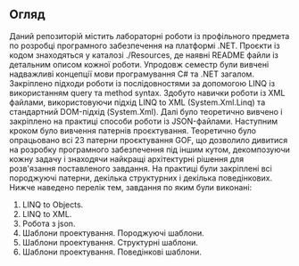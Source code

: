## Огляд
Даний репозиторій містить лабораторні роботи із профільного предмета по розробці програмного забезпечення на платформі .NET. Проєкти із кодом знаходяться у каталозі ./Resources, де наявні README файли із детальним описом кожної роботи.
Упродовж семестр були вивчені надважливі концепції мови програмування C# та .NET загалом. Закріплено підходи роботи із послідовностями за допомогою LINQ із використанням query та method syntax. Здобуто навички роботи із XML файлами, використовуючи підхід LINQ to XML (System.Xml.Linq) та стандартний DOM-підхід (System.Xml). Далі було теоретично вивчено і закріплено на практиці способи роботи із JSON-файлами.
Наступним кроком було вивчення патернів проєктування. Теоретично було опрацьовано всі 23 патерни проєктування GOF, що дозволило дивитися на розробку програмного забезпечення під іншим кутом, декомпозуючи кожну задачу і знаходячи найкращі архітектурні рішення для розв'язання поставленого завдання. На практиці були закріплені всі породжуючі патерни, декілька структурних і декілька поведінкових. 
Нижче наведено перелік тем, завдання по яким були виконані:
1. LINQ to Objects.
2. LINQ to XML.
3. Робота з json.
4. Шаблони проектування. Породжуючі шаблони.
5. Шаблони проектування. Структурні шаблони.
6. Шаблони проектування. Поведінкові шаблони.

